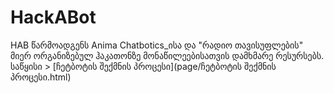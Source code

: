 # HackABot
HAB წარმოადგენს Anima Chatbotics_ისა და "რადიო თავისუფლების" მიერ ორგანიზებულ ჰაკათონზე მონაწილეებისათვის დამხმარე რესურსებს. 
საწყისი > 
[ჩეტბოტის შექმნის პროცესი](page/ჩეტბოტის შექმნის პროცესი.html)
